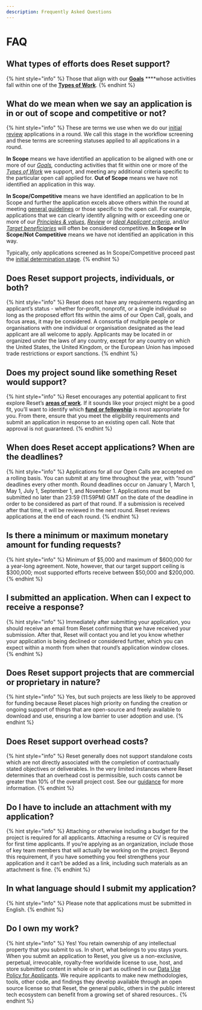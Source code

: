 ```yaml
---
description: Frequently Asked Questions
---
```


# FAQ

## **What types of efforts does Reset support?**

{% hint style="info" %}
Those that align with our [**Goals**](https://guide.reset.tech/introduction/goals-objectives#goals) ****whose activities fall within one of the [**Types of Work**](https://guide.reset.tech/introduction/goals-objectives#types-of-work). 
{% endhint %}

## What do we mean when we say an application is in or out of scope and competitive or not? 

{% hint style="info" %}
These are terms we use when we do our [initial review](https://guide.reset.tech/decision-process#team-review) applications in a round. We call this stage in the workflow screening and these terms are screening statuses applied to all applications in a round.

**In Scope** means we have identified an application to be aligned with one or more of our [_Goals_](https://guide.reset.tech/introduction/goals-objectives#goals)_,_ conducting activities that fit within one or more of the [_Types of Work_](https://guide.reset.tech/introduction/goals-objectives#types-of-work) we support, and meeting any additional criteria specific to the particular open call applied for. **Out of Scope** means we have not identified an application in this way.

**In Scope/Competitive** means we have identified an application to be In Scope and further the application excels above others within the round at meeting [general guidelines](fund-guidelines/) or those specific to the open call. For example, applications that we can clearly identify aligning with or exceeding one or more of our [_Principles & values_](https://guide.reset.tech/introduction/principles-values), [_Review_](https://guide.reset.tech/fund-guidelines#review-criteria) or [_Ideal Applicant criteria_](https://guide.reset.tech/fund-guidelines#ideal-applicants), and/or [_Target beneficiaries_](https://guide.reset.tech/fund-guidelines#target-beneficiaries) will often be considered competitive. **In Scope or In Scope/Not Competitive** means we have not identified an application in this way.

Typically, only applications screened as In Scope/Competitive proceed past the [initial determination stage](https://guide.reset.tech/decision-process#initial-determination).
{% endhint %}

## Does Reset support projects, individuals, or both?

{% hint style="info" %}
Reset does not have any requirements regarding an applicant’s status - whether for-profit, nonprofit, or a single individual so long as the proposed effort fits within the aims of our Open Call, goals, and focus areas, it may be considered.  A consortia of multiple people or organisations with one individual or organisation designated as the lead applicant are all welcome to apply. Applicants may be located in or organized under the laws of any country, except for any country on which the United States, the United Kingdom, or the European Union has imposed trade restrictions or export sanctions.
{% endhint %}

## Does my project sound like something Reset would support?

{% hint style="info" %}
Reset encourages any potential applicant to first explore Reset’s [**areas of work**](https://www.reset.tech/work/). If it sounds like your project might be a good fit, you’ll want to identify which [**fund or fellowship**](https://www.reset.tech/open-calls/) is most appropriate for you. From there, ensure that you meet the eligibility requirements and submit an application in response to an existing open call. Note that approval is not guaranteed.
{% endhint %}

## When does Reset accept applications? When are the deadlines?

{% hint style="info" %}
Applications for all our Open Calls are accepted on a rolling basis. You can submit at any time throughout the year, with “round” deadlines every other month. Round deadlines occur on January 1, March 1, May 1, July 1, September 1, and November 1. Applications must be submitted no later than 23:59 \(11:59PM\) GMT on the date of the deadline in order to be considered as part of that round.  If a submission is received after that time, it will be reviewed in the next round. Reset reviews applications at the end of each round.
{% endhint %}

## Is there a minimum or maximum monetary amount for funding requests?

{% hint style="info" %}
Minimum of $5,000 and maximum of $600,000 for a year-long agreement. Note, however, that our target support ceiling is $300,000; most supported efforts receive between $50,000 and $200,000.
{% endhint %}

## I submitted an application. When can I expect to receive a response?

{% hint style="info" %}
Immediately after submitting your application, you should receive an email from Reset confirming that we have received your submission. After that, Reset will contact you and let you know whether your application is being declined or considered further, which you can expect within a month from when that round’s application window closes.
{% endhint %}

## Does Reset support projects that are commercial or proprietary in nature?

{% hint style="info" %}
Yes, but such projects are less likely to be approved for funding because Reset places high priority on funding the creation or ongoing support of things that are open-source and freely available to download and use, ensuring a low barrier to user adoption and use.
{% endhint %}

## Does Reset support overhead costs?

{% hint style="info" %}
Reset generally does not support standalone costs which are not directly associated with the completion of contractually stated objectives or deliverables. In the very limited instances where Reset determines that an overhead cost is permissible, such costs cannot be greater than 10% of the overall project cost. See our [guidance]() for more information.
{% endhint %}

## Do I have to include an attachment with my application?

{% hint style="info" %}
Attaching or otherwise including a budget for the project is required for all applicants.  Attaching a resume or CV is required for first time applicants. If you’re applying as an organization, include those of key team members that will actually be working on the project. Beyond this requirement, if you have something you feel strengthens your application and it can’t be added as a link, including such materials as an attachment is fine.
{% endhint %}

## In what language should I submit my application?

{% hint style="info" %}
Please note that applications must be submitted in English.
{% endhint %}

## Do I own my work?

{% hint style="info" %}
Yes! You retain ownership of any intellectual property that you submit to us. In short, what belongs to you stays yours. When you submit an application to Reset, you give us a non-exclusive, perpetual, irrevocable, royalty-free worldwide license to use, host, and store submitted content in whole or in part as outlined in our [Data Use Policy for Applicants](https://www.reset.tech/data-use-policy-applicants/). We require applicants to make new methodologies, tools, other code, and findings they develop available through an open source license so that Reset, the general public, others in the public interest tech ecosystem can benefit from a growing set of shared resources..
{% endhint %}

